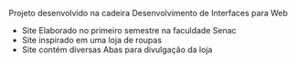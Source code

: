 Projeto desenvolvido na cadeira Desenvolvimento de Interfaces para Web 

- Site Elaborado no primeiro semestre na faculdade Senac 
- Site inspirado em uma loja de roupas 
- Site contém diversas Abas para divulgação da loja